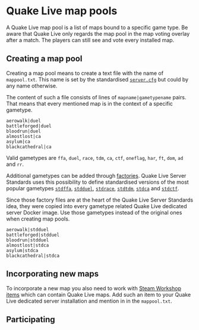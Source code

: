 # Quake Live map pools

A Quake Live map pool is a list of maps bound to a specific game type. Be aware that Quake Live only regards the map pool in the map voting overlay after a match. The players can still see and vote every installed map.

## Creating a map pool

Creating a map pool means to create a text file with the name of `mappool.txt`. This name is set by the standardised [`server.cfg`](https://github.com/quakelive-server-standards/quakelive-server-standards/tree/master/configs/standard) but could by any name otherwise.

The content of such a file consists of lines of `mapname|gametypename` pairs. That means that every mentioned map is in the context of a specific gametype.

```
aerowalk|duel
battleforged|duel
bloodrun|duel
almostlost|ca
asylum|ca
blackcathedral|ca
```

Valid gametypes are `ffa`, `duel`, `race`, `tdm`, `ca`, `ctf`, `oneflag`, `har`, `ft`, `dom`, `ad` and `rr`.

Additional gametypes can be added through [factories](https://github.com/quakelive-server-standards/quakelive-server-standards/tree/master/factories#readme). Quake Live Server Standards uses this possibility to define standardised versions of the most popular gametypes [`stdffa`](https://github.com/quakelive-server-standards/quakelive-server-standards/tree/master/factories/standard/ffa), [`stdduel`](https://github.com/quakelive-server-standards/quakelive-server-standards/tree/master/factories/standard/duel), [`stdrace`](https://github.com/quakelive-server-standards/quakelive-server-standards/tree/master/factories/standard/race), [`stdtdm`](https://github.com/quakelive-server-standards/quakelive-server-standards/tree/master/factories/standard/tdm), [`stdca`](https://github.com/quakelive-server-standards/quakelive-server-standards/tree/master/factories/standard/ca) and [`stdctf`](https://github.com/quakelive-server-standards/quakelive-server-standards/tree/master/factories/standard/ctf).

Since those factory files are at the heart of the Quake Live Server Standards idea, they were copied into every gametype related Quake Live dedicated server Docker image. Use those gametypes instead of the original ones when creating map pools.

```
aerowalk|stdduel
battleforged|stdduel
bloodrun|stdduel
almostlost|stdca
asylum|stdca
blackcathedral|stdca
```

## Incorporating new maps

To incorporate a new map you also need to work with [Steam Workshop items](https://github.com/quakelive-server-standards/quakelive-server-standards/tree/master/workshop) which can contain Quake Live maps. Add such an item to your Quake Live dedicated server installation and mention in in the `mappool.txt`.

## Participating
